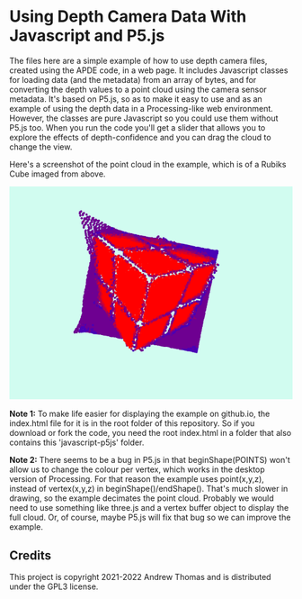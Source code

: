 # Using Depth Camera Data With Javascript and P5.js

The files here are a simple example of how to use depth camera files, created using the APDE code, in a web page. It includes Javascript classes for loading data (and the metadata) from an array of bytes, and for converting the depth values to a point cloud using the camera sensor metadata. It's based on P5.js, so as to make it easy to use and as an example of using the depth data in a Processing-like web environment. However, the classes are pure Javascript so you could use them without P5.js too. When you run the code you'll get a slider that allows you to explore the effects of depth-confidence and you can drag the cloud to change the view.

Here's a screenshot of the point cloud in the example, which is of a Rubiks Cube imaged from above.

![Screenshot of a point cloud in the p5.js web page](./dcamp5js.png)

**Note 1:** To make life easier for displaying the example on github.io, the index.html file for it is in the root folder of this repository. So if you download or fork the code, you need the root index.html in a folder that also contains this 'javascript-p5js' folder.

**Note 2:** There seems to be a bug in P5.js in that beginShape(POINTS) won't allow us to change the colour per vertex, which works in the desktop version of Processing. For that reason the example uses point(x,y,z), instead of vertex(x,y,z) in beginShape()/endShape(). That's much slower in drawing, so the example decimates the point cloud. Probably we would need to use something like three.js and a vertex buffer object to display the full cloud. Or, of course, maybe P5.js will fix that bug so we can improve the example.

## Credits

This project is copyright 2021-2022 Andrew Thomas and is distributed under the GPL3 license.
